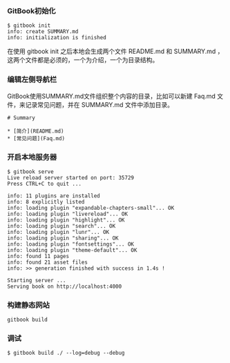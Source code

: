 ### GitBook初始化
```
$ gitbook init
info: create SUMMARY.md
info: initialization is finished
```
在使用 gitbook init 之后本地会生成两个文件 README.md 和 SUMMARY.md ，这两个文件都是必须的，一个为介绍，一个为目录结构。


### 编辑左侧导航栏
GitBook使用SUMMARY.md文件组织整个内容的目录，比如可以新建 Faq.md 文件，来记录常见问题，并在 SUMMARY.md 文件中添加目录。
```
# Summary

* [简介](README.md)
* [常见问题](Faq.md)
```


### 开启本地服务器
```
$ gitbook serve
Live reload server started on port: 35729
Press CTRL+C to quit ...

info: 11 plugins are installed
info: 8 explicitly listed
info: loading plugin "expandable-chapters-small"... OK
info: loading plugin "livereload"... OK
info: loading plugin "highlight"... OK
info: loading plugin "search"... OK
info: loading plugin "lunr"... OK
info: loading plugin "sharing"... OK
info: loading plugin "fontsettings"... OK
info: loading plugin "theme-default"... OK
info: found 11 pages
info: found 21 asset files
info: >> generation finished with success in 1.4s !

Starting server ...
Serving book on http://localhost:4000
```

### 构建静态网站

```
gitbook build
```

### 调试

```
$ gitbook build ./ --log=debug --debug

```














